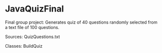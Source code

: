 # JavaQuizFinal
Final group project: Generates quiz of 40 questions randomly selected from a text file of 100 questions.

Sources:
   QuizQuestions.txt

Classes: 
   BuildQuiz
